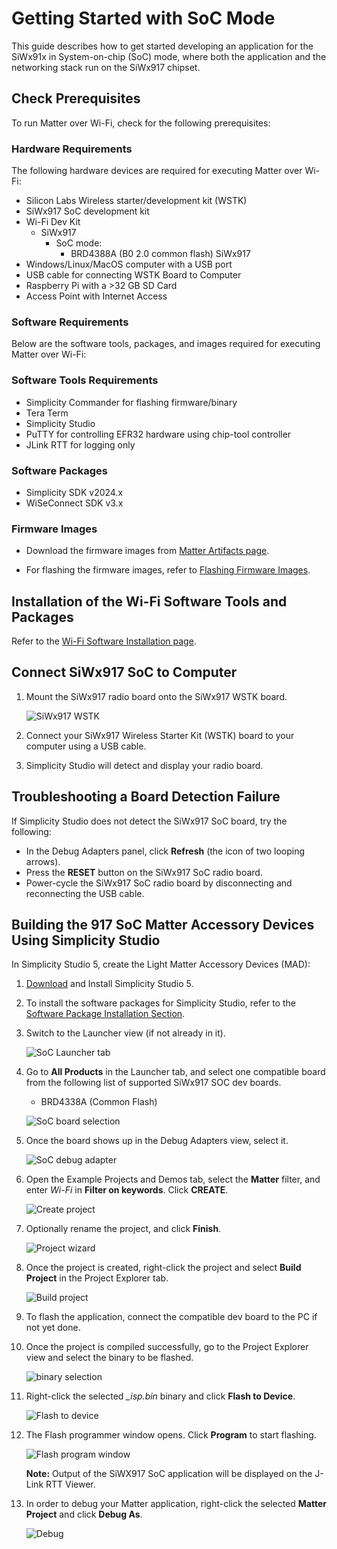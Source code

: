 # Getting Started with SoC Mode

This guide describes how to get started developing an application for the SiWx91x in System-on-chip (SoC) mode, where both the application and the networking stack run on the SiWx917 chipset.

## Check Prerequisites

To run Matter over Wi-Fi, check for the following prerequisites:

### Hardware Requirements

The following hardware devices are required for executing Matter over Wi-Fi:

- Silicon Labs Wireless starter/development kit (WSTK)
- SiWx917 SoC development kit
- Wi-Fi Dev Kit
  - SiWx917
    - SoC mode:
      - BRD4388A (B0 2.0 common flash)
             SiWx917
- Windows/Linux/MacOS computer with a USB port
- USB cable for connecting WSTK Board to Computer
- Raspberry Pi with a >32 GB SD Card
- Access Point with Internet Access

### Software Requirements

Below are the software tools, packages, and images required for executing Matter over Wi-Fi:

### Software Tools Requirements

- Simplicity Commander for flashing firmware/binary
- Tera Term
- Simplicity Studio
- PuTTY for controlling EFR32 hardware using chip-tool controller
- JLink RTT for logging only

### Software Packages

- Simplicity SDK v2024.x
- WiSeConnect SDK v3.x

### Firmware Images

- Download the firmware images from [Matter Artifacts page](/matter/{build-docspace-version}/matter-prerequisites/matter-artifacts#siwx917-firmware-for-siwn917-ncp-and-siwg917-soc).

- For flashing the firmware images, refer to [Flashing Firmware Images](/matter/{build-docspace-version}/matter-wifi-run-demo/loading-firmware-for-ncp-and-soc-boards).

## Installation of the Wi-Fi Software Tools and Packages

Refer to the [Wi-Fi Software Installation page](./software-installation).

## Connect SiWx917 SoC to Computer

1. Mount the SiWx917 radio board onto the SiWx917 WSTK board.

    ![SiWx917 WSTK](images/mount-soc.png)

2. Connect your SiWx917 Wireless Starter Kit (WSTK) board to your computer using a USB cable.
3. Simplicity Studio will detect and display your radio board.

## Troubleshooting a Board Detection Failure

If Simplicity Studio does not detect the SiWx917 SoC board, try the following:

- In the Debug Adapters panel, click **Refresh** (the icon of two looping arrows).
- Press the **RESET** button on the SiWx917 SoC radio board.
- Power-cycle the SiWx917 SoC radio board by disconnecting and reconnecting the USB cable.

## Building the 917 SoC Matter Accessory Devices Using Simplicity Studio

In Simplicity Studio 5, create the Light Matter Accessory Devices (MAD):

1. [Download](https://www.silabs.com/developers/simplicity-studio) and Install Simplicity Studio 5.
2. To install the software packages for Simplicity Studio, refer to the [Software Package Installation Section](/matter/{build-docspace-version}/matter-wifi-getting-started-example/software-installation#installation-of-software-packages).

3. Switch to the Launcher view (if not already in it).

    ![SoC Launcher tab](./images/siwx917-soc-launcher-tab.png)

4. Go to **All Products** in the Launcher tab, and select one compatible board from the following list of supported SiWx917 SOC dev boards.

   - BRD4338A (Common Flash)

   ![SoC board selection](images/siwx917-soc-boardselection.png)

5. Once the board shows up in the Debug Adapters view, select it.

    ![SoC debug adapter](images/siwx917-soc-debugadapter.png)

6. Open the Example Projects and Demos tab, select the **Matter** filter, and enter *Wi-Fi* in **Filter on keywords**. Click **CREATE**.

    ![Create project](images/siwx917-soc-create-wifiprojects.png)

7. Optionally rename the project, and click **Finish**.

    ![Project wizard](images/siwx917-soc-projectwizard.png)

8. Once the project is created, right-click the project and select **Build Project** in the Project Explorer tab.

    ![Build project](images/siwx917-soc-build-wifiproject.png)

9. To flash the application, connect the compatible dev board to the PC if not yet done.
10. Once the project is compiled successfully, go to the Project Explorer view and select the binary to be flashed.

    ![binary selection](images/siwx917-soc-isp-binaryselection.png)

11. Right-click the selected *_isp.bin* binary and click **Flash to Device**.

    ![Flash to device](images/siwx917-soc-flashtodevice.png)

12. The Flash programmer window opens. Click **Program** to start flashing.

    ![Flash program window](images/siwx917-soc-flashprogram.png)

    **Note:** Output of the SiWX917 SoC application will be displayed on the J-Link RTT Viewer.

13. In order to debug your Matter application, right-click the selected **Matter Project** and click **Debug As**.

    ![Debug](images/siwx917-socdebug.png)
